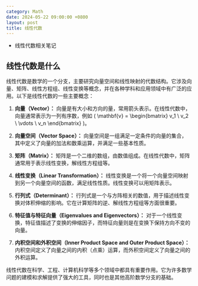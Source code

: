 ```yaml
---
category: Math
date: 2024-05-22 09:00:00 +0800
layout: post
title: 线性代数
---
```


+ 线性代数相关笔记

## 线性代数是什么

线性代数是数学的一个分支，主要研究向量空间和线性映射的代数结构。它涉及向量、矩阵、线性方程组、线性变换等概念，并在各种学科和应用领域中有广泛的应用。以下是线性代数的一些主要概念：

1. **向量（Vector）：** 向量是有大小和方向的量，常用箭头表示。在线性代数中，向量通常表示为一列有序数，例如 \( \mathbf{v} = \begin{bmatrix} v_1 \\ v_2 \\ \vdots \\ v_n \end{bmatrix} \)。

2. **向量空间（Vector Space）：** 向量空间是一组满足一定条件的向量的集合，其中定义了向量的加法和数乘运算，并满足一些基本性质。

3. **矩阵（Matrix）：** 矩阵是一个二维的数组，由数值组成。在线性代数中，矩阵通常用于表示线性变换，解线性方程组等。

4. **线性变换（Linear Transformation）：** 线性变换是一个将一个向量空间映射到另一个向量空间的函数，满足线性性质。线性变换可以用矩阵表示。

5. **行列式（Determinant）：** 行列式是一个与方阵相关的数值，用于描述线性变换对体积伸缩的影响。它在计算矩阵的逆、解线性方程组等方面很重要。

6. **特征值与特征向量（Eigenvalues and Eigenvectors）：** 对于一个线性变换，特征值描述了变换的伸缩因子，而特征向量则是在变换下保持方向不变的向量。

7. **内积空间和外积空间（Inner Product Space and Outer Product Space）：** 内积空间定义了向量之间的内积（点乘）运算，而外积空间定义了向量之间的外积运算。

线性代数在科学、工程、计算机科学等多个领域中都具有重要作用。它为许多数学问题的建模和求解提供了强大的工具，同时也是其他高阶数学分支的基础。